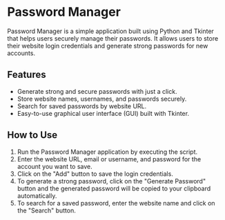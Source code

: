 # Password Manager

Password Manager is a simple application built using Python and Tkinter that helps users securely manage their passwords. It allows users to store their website login credentials and generate strong passwords for new accounts.

## Features

- Generate strong and secure passwords with just a click.
- Store website names, usernames, and passwords securely.
- Search for saved passwords by website URL.
- Easy-to-use graphical user interface (GUI) built with Tkinter.

## How to Use

1. Run the Password Manager application by executing the script.
2. Enter the website URL, email or username, and password for the account you want to save.
3. Click on the "Add" button to save the login credentials.
4. To generate a strong password, click on the "Generate Password" button and the generated password will be copied to your clipboard automatically.
5. To search for a saved password, enter the website name and click on the "Search" button.

